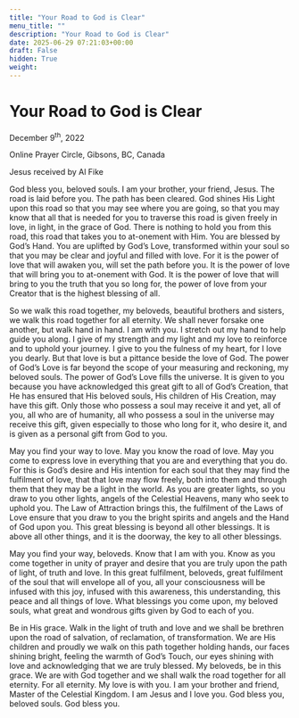 ```yaml
---
title: "Your Road to God is Clear"
menu_title: ""
description: "Your Road to God is Clear"
date: 2025-06-29 07:21:03+00:00
draft: False
hidden: True
weight:
---
```

# Your Road to God is Clear

December 9<sup>th</sup>, 2022

Online Prayer Circle, Gibsons, BC, Canada

Jesus received by Al Fike

God bless you, beloved souls. I am your brother, your friend, Jesus. The road is laid before you. The path has been cleared. God shines His Light upon this road so that you may see where you are going, so that you may know that all that is needed for you to traverse this road is given freely in love, in light, in the grace of God. There is nothing to hold you from this road, this road that takes you to at-onement with Him. You are blessed by God’s Hand. You are uplifted by God’s Love, transformed within your soul so that you may be clear and joyful and filled with love. For it is the power of love that will awaken you, will set the path before you. It is the power of love that will bring you to at-onement with God. It is the power of love that will bring to you the truth that you so long for, the power of love from your Creator that is the highest blessing of all.

So we walk this road together, my beloveds, beautiful brothers and sisters, we walk this road together for all eternity. We shall never forsake one another, but walk hand in hand. I am with you. I stretch out my hand to help guide you along. I give of my strength and my light and my love to reinforce and to uphold your journey. I give to you the fulness of my heart, for I love you dearly. But that love is but a pittance beside the love of God. The power of God’s Love is far beyond the scope of your measuring and reckoning, my beloved souls. The power of God’s Love fills the universe. It is given to you because you have acknowledged this great gift to all of God’s Creation, that He has ensured that His beloved souls, His children of His Creation, may have this gift. Only those who possess a soul may receive it and yet, all of you, all who are of humanity, all who possess a soul in the universe may receive this gift, given especially to those who long for it, who desire it, and is given as a personal gift from God to you.

May you find your way to love. May you know the road of love. May you come to express love in everything that you are and everything that you do. For this is God’s desire and His intention for each soul that they may find the fulfilment of love, that that love may flow freely, both into them and through them that they may be a light in the world. As you are greater lights, so you draw to you other lights, angels of the Celestial Heavens, many who seek to uphold you. The Law of Attraction brings this, the fulfilment of the Laws of Love ensure that you draw to you the bright spirits and angels and the Hand of God upon you. This great blessing is beyond all other blessings. It is above all other things, and it is the doorway, the key to all other blessings.

May you find your way, beloveds. Know that I am with you. Know as you come together in unity of prayer and desire that you are truly upon the path of light, of truth and love. In this great fulfilment, beloveds, great fulfilment of the soul that will envelope all of you, all your consciousness will be infused with this joy, infused with this awareness, this understanding, this peace and all things of love. What blessings you come upon, my beloved souls, what great and wondrous gifts given by God to each of you.

Be in His grace. Walk in the light of truth and love and we shall be brethren upon the road of salvation, of reclamation, of transformation. We are His children and proudly we walk on this path together holding hands, our faces shining bright, feeling the warmth of God’s Touch, our eyes shining with love and acknowledging that we are truly blessed. My beloveds, be in this grace. We are with God together and we shall walk the road together for all eternity. For all eternity. My love is with you. I am your brother and friend, Master of the Celestial Kingdom. I am Jesus and I love you. God bless you, beloved souls. God bless you.
